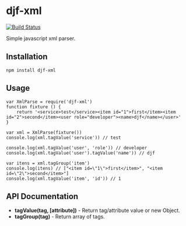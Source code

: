 djf-xml
========

[![Build Status](https://travis-ci.org/djalmaoliveira/djf-xml.svg?branch=master)](https://travis-ci.org/djalmaoliveira/djf-xml)

Simple javascript xml parser.


Installation
------------
    npm install djf-xml


Usage
-----
    var XmlParse = require('djf-xml')
    function fixture () {
        return '<service>test</service><item id="1">first</item><item id="2">second</item><user role="developer"><name>djf</name></user>'
    }

    var xml = XmlParse(fixture())
    console.log(xml.tagValue('service')) // test

    console.log(xml.tagValue('user', 'role')) // developer
    console.log(xml.tagValue('user').tagValue('name')) // djf

    var itens = xml.tagGroup('item')
    console.log(itens) // ["<item id=\"1\">first</item>", "<item id=\"2\">second</item>"]
    console.log(xml.tagValue('item', 'id')) // 1


API Documentation
-----------------

* __tagValue(tag, [attribute])__ - Return tag/attribute value or new Object.
* __tagGroup(tag)__ - Return array of tags.
